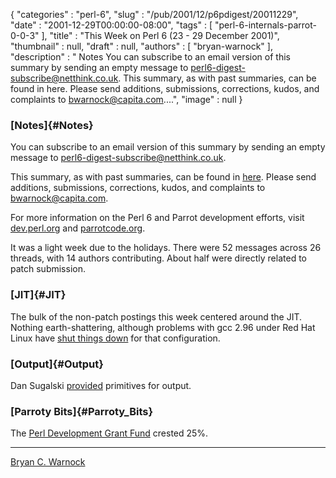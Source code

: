 {
   "categories" : "perl-6",
   "slug" : "/pub/2001/12/p6pdigest/20011229",
   "date" : "2001-12-29T00:00:00-08:00",
   "tags" : [
      "perl-6-internals-parrot-0-0-3"
   ],
   "title" : "This Week on Perl 6 (23 - 29 December 2001)",
   "thumbnail" : null,
   "draft" : null,
   "authors" : [
      "bryan-warnock"
   ],
   "description" : " Notes You can subscribe to an email version of this summary by sending an empty message to perl6-digest-subscribe@netthink.co.uk. This summary, as with past summaries, can be found in here. Please send additions, submissions, corrections, kudos, and complaints to bwarnock@capita.com....",
   "image" : null
}





### [Notes]{#Notes}

You can subscribe to an email version of this summary by sending an
empty message to <perl6-digest-subscribe@netthink.co.uk>.

This summary, as with past summaries, can be found in
[here](http://members.home.com/bcwarno/Perl6/digests/). Please send
additions, submissions, corrections, kudos, and complaints to
<bwarnock@capita.com>.

For more information on the Perl 6 and Parrot development efforts, visit
[dev.perl.org](http://dev.perl.org/perl6/) and
[parrotcode.org](http://www.parrotcode.org/).

It was a light week due to the holidays. There were 52 messages across
26 threads, with 14 authors contributing. About half were directly
related to patch submission.

### [JIT]{#JIT}

The bulk of the non-patch postings this week centered around the JIT.
Nothing earth-shattering, although problems with gcc 2.96 under Red Hat
Linux have [shut things
down](http://archive.develooper.com/perl6-internals@perl.org/msg07165.html)
for that configuration.

### [Output]{#Output}

Dan Sugalski
[provided](http://archive.develooper.com/perl6-internals@perl.org/msg07164.html)
primitives for output.

### [Parroty Bits]{#Parroty_Bits}

The [Perl Development Grant Fund](http://donate.perl-foundation.org)
crested 25%.

------------------------------------------------------------------------

[Bryan C. Warnock](http://members.home.com/bcwarno/Perl6/)


